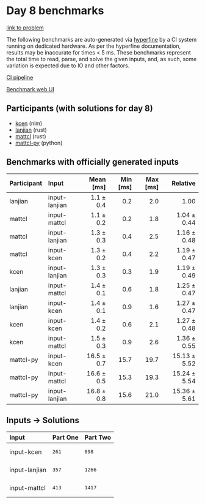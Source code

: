 # Day 8 benchmarks

[link to problem](https://adventofcode.com/2024/day/8)

The following benchmarks are auto-generated via
[hyperfine](https://github.com/sharkdp/hyperfine) by a CI system running on
dedicated hardware. As per the hyperfine documentation, results may be
inaccurate for times < 5 ms. These benchmarks represent the total time to read,
parse, and solve the given inputs, and, as such, some variation is expected due
to IO and other factors.

[CI pipeline](http://ci.papercode.net:8080/teams/main/pipelines/aoc2024)

[Benchmark web UI](https://aoc.ancalagon.black)


## Participants (with solutions for day 8)

- [kcen](https://github.com/kcen/aoc2024) (nim)
- [lanjian](https://github.com/lanjian/aoc-2024) (rust)
- [mattcl](https://github.com/mattcl/aoc2024) (rust)
- [mattcl-py](https://github.com/mattcl/aoc2024-py) (python)


## Benchmarks with officially generated inputs

| Participant | Input | Mean [ms] | Min [ms] | Max [ms] | Relative |
|:---|:---|---:|---:|---:|---:|
| lanjian | input-lanjian | 1.1 ± 0.4 | 0.2 | 2.0 | 1.00 |
| mattcl | input-mattcl | 1.1 ± 0.2 | 0.2 | 1.8 | 1.04 ± 0.44 |
| mattcl | input-lanjian | 1.3 ± 0.3 | 0.4 | 2.5 | 1.16 ± 0.48 |
| mattcl | input-kcen | 1.3 ± 0.2 | 0.4 | 2.2 | 1.19 ± 0.47 |
| kcen | input-lanjian | 1.3 ± 0.3 | 0.3 | 1.9 | 1.19 ± 0.49 |
| lanjian | input-mattcl | 1.4 ± 0.1 | 0.6 | 1.8 | 1.25 ± 0.47 |
| lanjian | input-kcen | 1.4 ± 0.1 | 0.9 | 1.6 | 1.27 ± 0.47 |
| kcen | input-kcen | 1.4 ± 0.2 | 0.6 | 2.1 | 1.27 ± 0.48 |
| kcen | input-mattcl | 1.5 ± 0.3 | 0.9 | 2.6 | 1.36 ± 0.55 |
| mattcl-py | input-kcen | 16.5 ± 0.7 | 15.7 | 19.7 | 15.13 ± 5.52 |
| mattcl-py | input-mattcl | 16.6 ± 0.5 | 15.3 | 19.3 | 15.24 ± 5.54 |
| mattcl-py | input-lanjian | 16.8 ± 0.8 | 15.6 | 21.0 | 15.36 ± 5.61 |


## Inputs -> Solutions

| Input | Part One | Part Two |
|:---|:---|:---|
|input-kcen|<pre>261</pre>|<pre>898</pre>|
|input-lanjian|<pre>357</pre>|<pre>1266</pre>|
|input-mattcl|<pre>413</pre>|<pre>1417</pre>|